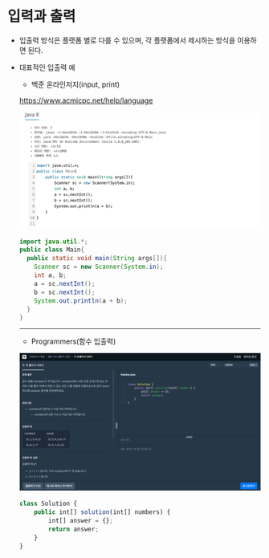 # 입력과 출력

- 입출력 방식은 플랫폼 별로 다를 수 있으며, 각 플랫폼에서 제시하는 방식을 이용하면 된다.
- 대표적인 입출력 예
  - 백준 온라인저지(input, print)

  <https://www.acmicpc.net/help/language>

  ![자바_파일입출력](./img/1.png)

  ```java
  import java.util.*;
  public class Main{
    public static void main(String args[]){
      Scanner sc = new Scanner(System.in);
      int a, b;
      a = sc.nextInt();
      b = sc.nextInt();
      System.out.println(a + b);
    }
  }
  ```

  ------------------------------------------------------------

  - Programmers(함수 입출력)

  ![자바_함수입출력](./img/2.png)
  
  ```javascript
  class Solution {
      public int[] solution(int[] numbers) {
          int[] answer = {};
          return answer;
      }
  }
  ```
